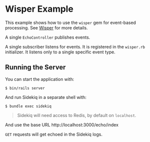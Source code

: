 # Wisper Example

This example shows how to use the `wisper` gem for event-based processing.  See
[Wisper](https://github.com/krisleech/wisper) for more details.

A single `EchoController` publishes events.

A single subscriber listens for events.  It is registered in the `wisper.rb`
initializer.  It listens only to a single specific event type.

## Running the Server

You can start the application with:

    $ bin/rails server

And run Sidekiq in a separate shell with:

    $ bundle exec sidekiq

> Sidekiq will need access to Redis, by default on `localhost`.

And use the base URL http://localhost:3000/echo/index

`GET` requests will get echoed in the Sidekiq logs.
